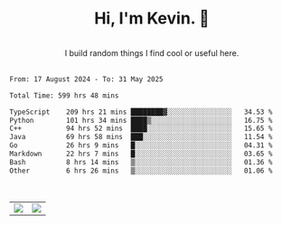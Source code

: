 <!--
**kevin-pek/kevin-pek** is a ✨ _special_ ✨ repository because its `README.md` (this file) appears on your GitHub profile.

Here are some ideas to get you started:

- 🔭 I’m currently working on ...
- 🌱 I’m currently learning ...
- 👯 I’m looking to collaborate on ...
- 🤔 I’m looking for help with ...
- 💬 Ask me about ...
- 📫 How to reach me: ...
- 😄 Pronouns: ...
- ⚡ Fun fact: ...
-->
<div align="center">
  <h1>Hi, I'm Kevin. 👋</h1>
  <br />
  I build random things I find cool or useful here.
</div>
<br />
<!--START_SECTION:waka-->

```txt
From: 17 August 2024 - To: 31 May 2025

Total Time: 599 hrs 48 mins

TypeScript    209 hrs 21 mins ████████▓░░░░░░░░░░░░░░░░   34.53 %
Python        101 hrs 34 mins ████▒░░░░░░░░░░░░░░░░░░░░   16.75 %
C++           94 hrs 52 mins  ████░░░░░░░░░░░░░░░░░░░░░   15.65 %
Java          69 hrs 58 mins  ███░░░░░░░░░░░░░░░░░░░░░░   11.54 %
Go            26 hrs 9 mins   █░░░░░░░░░░░░░░░░░░░░░░░░   04.31 %
Markdown      22 hrs 7 mins   █░░░░░░░░░░░░░░░░░░░░░░░░   03.65 %
Bash          8 hrs 14 mins   ▒░░░░░░░░░░░░░░░░░░░░░░░░   01.36 %
Other         6 hrs 26 mins   ▒░░░░░░░░░░░░░░░░░░░░░░░░   01.06 %
```

<!--END_SECTION:waka-->
<br />
<table width="100%">
  <tr>
    <td align="left" width="50%">
      <img src="https://github-readme-stats-kevin-pek.vercel.app/api?username=kevin-pek&include_all_commits=true&count_private=true&theme=rose_pine" />
    </td>
    <td align="right" width="50%">
      <img src="https://github-readme-stats-kevin-pek.vercel.app/api/top-langs?username=kevin-pek&langs_count=10&hide_progress=true&theme=rose_pine" />
    </td>
  </tr>
</table>
